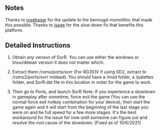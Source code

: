 ## Notes

Thanks to [josebagar](https://gitlab.com/josebagar/bennugd-monolithic) for the update to the bennugd-monolithic that made this possible.
Thanks to [isage](https://github.com/isage/sorr-vita) for the slow down fix that benefits this platform.


## Detailed Instructions

1. Obtain any version of SorR. You can use either the windows or linux/debian version it does not matter which.

2. Extract them /roms/ports/sorr (For RG351V if using SD2, extract to /roms2/ports/sorr instead). You should have a /mod folder, a /palettes folder, and SorR.dat file in this location in order for the game to work.

3. Then go to Ports, and launch SorR
Note: If you experience a slowdown in gameplay after sometime, force exit the game (You can use the normal force exit hotkey combination for your device), then start the game again and it will start from the beginning of the last stage you were on and be full speed for a few more stages. It's the best workaround for the issue for now until someone can figure out and resolve the root cause of the slowdown. [Fixed as of 10/6/2021]


